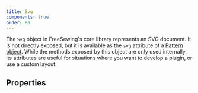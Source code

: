 ```yaml
---
title: Svg
components: true
order: 80
---
```


The `Svg` object in FreeSewing's core library represents an SVG document.
It is not directly exposed, but it is available as the `svg` attribute
of a [Pattern object](/reference/api/pattern/).
While the methods exposed by this object are only used internally,
its attributes are useful for situations where you
want to develop a plugin, or use a custom layout:

## Properties

<ReadMore list />


